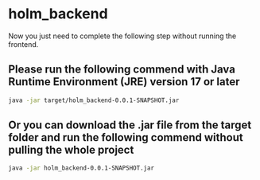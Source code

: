 # holm_backend

Now you just need to complete the following step without running the frontend.

## Please run the following commend with Java Runtime Environment (JRE) version 17 or later

```sh
java -jar target/holm_backend-0.0.1-SNAPSHOT.jar
```

## Or you can download the .jar file from the target folder and run the following commend without pulling the whole project

```sh
java -jar holm_backend-0.0.1-SNAPSHOT.jar
```
